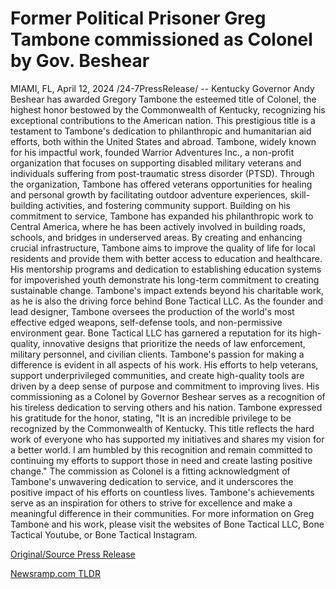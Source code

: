# Former Political Prisoner Greg Tambone commissioned as Colonel by Gov. Beshear

MIAMI, FL, April 12, 2024 /24-7PressRelease/ -- Kentucky Governor Andy Beshear has awarded Gregory Tambone the esteemed title of Colonel, the highest honor bestowed by the Commonwealth of Kentucky, recognizing his exceptional contributions to the American nation. This prestigious title is a testament to Tambone's dedication to philanthropic and humanitarian aid efforts, both within the United States and abroad.  Tambone, widely known for his impactful work, founded Warrior Adventures Inc., a non-profit organization that focuses on supporting disabled military veterans and individuals suffering from post-traumatic stress disorder (PTSD). Through the organization, Tambone has offered veterans opportunities for healing and personal growth by facilitating outdoor adventure experiences, skill-building activities, and fostering community support.  Building on his commitment to service, Tambone has expanded his philanthropic work to Central America, where he has been actively involved in building roads, schools, and bridges in underserved areas. By creating and enhancing crucial infrastructure, Tambone aims to improve the quality of life for local residents and provide them with better access to education and healthcare. His mentorship programs and dedication to establishing education systems for impoverished youth demonstrate his long-term commitment to creating sustainable change.  Tambone's impact extends beyond his charitable work, as he is also the driving force behind Bone Tactical LLC. As the founder and lead designer, Tambone oversees the production of the world's most effective edged weapons, self-defense tools, and non-permissive environment gear. Bone Tactical LLC has garnered a reputation for its high-quality, innovative designs that prioritize the needs of law enforcement, military personnel, and civilian clients.  Tambone's passion for making a difference is evident in all aspects of his work. His efforts to help veterans, support underprivileged communities, and create high-quality tools are driven by a deep sense of purpose and commitment to improving lives. His commissioning as a Colonel by Governor Beshear serves as a recognition of his tireless dedication to serving others and his nation.  Tambone expressed his gratitude for the honor, stating, "It is an incredible privilege to be recognized by the Commonwealth of Kentucky. This title reflects the hard work of everyone who has supported my initiatives and shares my vision for a better world. I am humbled by this recognition and remain committed to continuing my efforts to support those in need and create lasting positive change."  The commission as Colonel is a fitting acknowledgment of Tambone's unwavering dedication to service, and it underscores the positive impact of his efforts on countless lives. Tambone's achievements serve as an inspiration for others to strive for excellence and make a meaningful difference in their communities.  For more information on Greg Tambone and his work, please visit the websites of Bone Tactical LLC, Bone Tactical Youtube, or Bone Tactical Instagram. 

[Original/Source Press Release](https://www.24-7pressrelease.com/press-release/510012/former-political-prisoner-greg-tambone-commissioned-as-colonel-by-gov-beshear) 

[Newsramp.com TLDR](https://newsramp.com/None) 